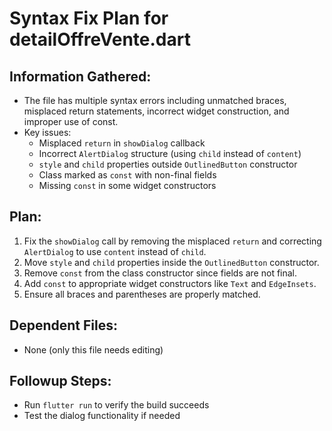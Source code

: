 # Syntax Fix Plan for detailOffreVente.dart

## Information Gathered:
- The file has multiple syntax errors including unmatched braces, misplaced return statements, incorrect widget construction, and improper use of const.
- Key issues:
  - Misplaced `return` in `showDialog` callback
  - Incorrect `AlertDialog` structure (using `child` instead of `content`)
  - `style` and `child` properties outside `OutlinedButton` constructor
  - Class marked as `const` with non-final fields
  - Missing `const` in some widget constructors

## Plan:
1. Fix the `showDialog` call by removing the misplaced `return` and correcting `AlertDialog` to use `content` instead of `child`.
2. Move `style` and `child` properties inside the `OutlinedButton` constructor.
3. Remove `const` from the class constructor since fields are not final.
4. Add `const` to appropriate widget constructors like `Text` and `EdgeInsets`.
5. Ensure all braces and parentheses are properly matched.

## Dependent Files:
- None (only this file needs editing)

## Followup Steps:
- Run `flutter run` to verify the build succeeds
- Test the dialog functionality if needed
